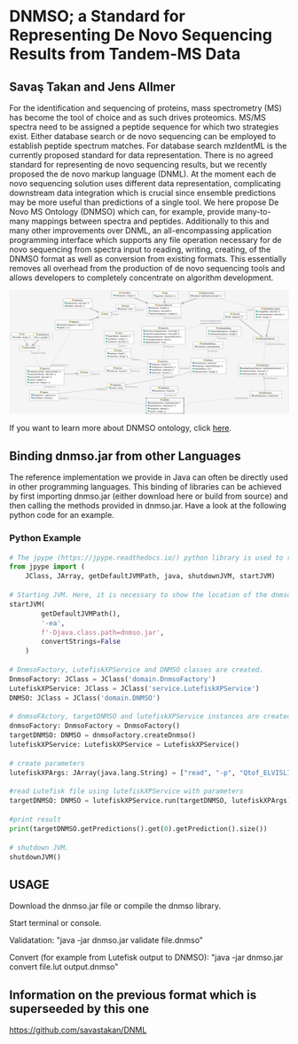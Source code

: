
# DNMSO; a Standard for Representing De Novo Sequencing Results from Tandem-MS Data

## Savaş Takan and Jens Allmer

For the identification and sequencing of proteins, mass spectrometry (MS) has become the tool of choice and as such drives proteomics. MS/MS spectra need to be assigned a peptide sequence for which two strategies exist. Either database search or de novo sequencing can be employed to establish peptide spectrum matches. For database search mzIdentML is the currently proposed standard for data representation. There is no agreed standard for representing de novo sequencing results, but we recently proposed the de novo markup language (DNML). At the moment each de novo sequencing solution uses different data representation, complicating downstream data integration which is crucial since ensemble predictions may be more useful than predictions of a single tool. We here propose De Novo MS Ontology (DNMSO) which can, for example, provide many-to-many mappings between spectra and peptides. Additionally to this and many other improvements over DNML, an all-encompassing application programming interface which supports any file operation necessary for de novo sequencing from spectra input to reading, writing, creating, of the DNMSO format as well as conversion from existing formats. This essentially removes all overhead from the production of de novo sequencing tools and allows developers to completely concentrate on algorithm development.

![DNMSO class graph](DNMSO-ClassGraph.jpg)

If you want to learn more about DNMSO ontology, click [here](https://savastakan.github.io/dnmso/DNMSO.html).

## Binding dnmso.jar from other Languages

The reference implementation we provide in Java can often be directly used in other programming languages. This binding of libraries can be achieved by first importing dnmso.jar (either download here or build from source) and then calling the methods provided in dnmso.jar. Have a look at the following python code for an example.

### Python Example

```python
# The jpype (https://jpype.readthedocs.io/) python library is used to run the dnmso library in python.
from jpype import (
    JClass, JArray, getDefaultJVMPath, java, shutdownJVM, startJVM)

# Starting JVM. Here, it is necessary to show the location of the dnmso library
startJVM(
        getDefaultJVMPath(),
        '-ea',
        f'-Djava.class.path=dnmso.jar',
        convertStrings=False
    )

# DnmsoFactory, LutefiskXPService and DNMSO classes are created.
DnmsoFactory: JClass = JClass('domain.DnmsoFactory')
LutefiskXPService: JClass = JClass('service.LutefiskXPService')
DNMSO: JClass = JClass('domain.DNMSO')

# dnmsoFActory, targetDNMSO and lutefiskXPService instances are created by using DnmsoFactory, LutefiskXPService
dnmsoFactory: DnmsoFactory = DnmsoFactory()
targetDNMSO: DNMSO = dnmsoFactory.createDnmso()
lutefiskXPService: LutefiskXPService = LutefiskXPService()

# create parameters
lutefiskXPArgs: JArray(java.lang.String) = ["read", "-p", "Qtof_ELVISLIVESK.lut", "-n", "2"]

#read Lutefisk file using lutefiskXPService with parameters
targetDNMSO: DNMSO = lutefiskXPService.run(targetDNMSO, lutefiskXPArgs)

#print result
print(targetDNMSO.getPredictions().get(0).getPrediction().size())

# shutdown JVM.
shutdownJVM()
```

## USAGE

Download the dnmso.jar file or compile the dnmso library.

Start terminal or console.

Validatation: "java -jar dnmso.jar validate file.dnmso"

Convert (for example from Lutefisk output to DNMSO): "java -jar dnmso.jar convert file.lut output.dnmso"


## Information on the previous format which is superseeded by this one

https://github.com/savastakan/DNML

